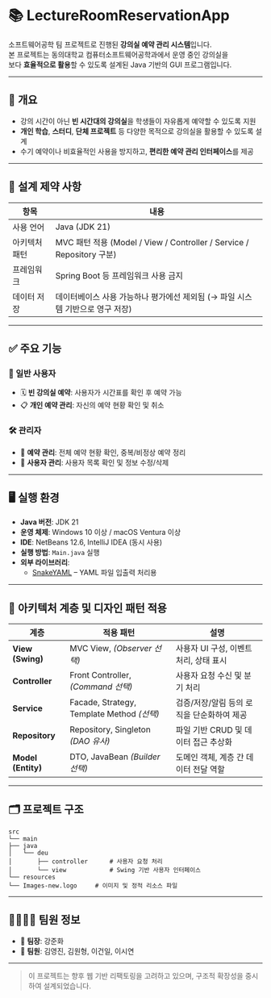 # 📚 LectureRoomReservationApp

소프트웨어공학 팀 프로젝트로 진행된 **강의실 예약 관리 시스템**입니다.  
본 프로젝트는 동의대학교 컴퓨터소프트웨어공학과에서 운영 중인 강의실을  
보다 **효율적으로 활용**할 수 있도록 설계된 Java 기반의 GUI 프로그램입니다.

---

## 📝 개요

- 강의 시간이 아닌 **빈 시간대의 강의실**을 학생들이 자유롭게 예약할 수 있도록 지원
- **개인 학습**, **스터디**, **단체 프로젝트** 등 다양한 목적으로 강의실을 활용할 수 있도록 설계
- 수기 예약이나 비효율적인 사용을 방지하고, **편리한 예약 관리 인터페이스**를 제공

---

## 📌 설계 제약 사항

| 항목           | 내용                                                         |
|----------------|--------------------------------------------------------------|
| 사용 언어      | Java (JDK 21)                                                |
| 아키텍처 패턴  | MVC 패턴 적용 (Model / View / Controller / Service / Repository 구분) |
| 프레임워크     | Spring Boot 등 프레임워크 사용 금지                          |
| 데이터 저장    | 데이터베이스 사용 가능하나 평가에선 제외됨 (→ 파일 시스템 기반으로 영구 저장) |

---

## ✅ 주요 기능

### 👤 일반 사용자
- 🗓️ **빈 강의실 예약**: 사용자가 시간표를 확인 후 예약 가능
- 📋 **개인 예약 관리**: 자신의 예약 현황 확인 및 취소

### 🛠️ 관리자
- 📌 **예약 관리**: 전체 예약 현황 확인, 중복/비정상 예약 정리
- 👥 **사용자 관리**: 사용자 목록 확인 및 정보 수정/삭제

---

## 🖥️ 실행 환경

- **Java 버전**: JDK 21
- **운영 체제**: Windows 10 이상 / macOS Ventura 이상
- **IDE**: NetBeans 12.6, IntelliJ IDEA (동시 사용)
- **실행 방법**: `Main.java` 실행
- **외부 라이브러리**:
    - [SnakeYAML](https://bitbucket.org/asomov/snakeyaml) – YAML 파일 입출력 처리용

---

## 🧱 아키텍처 계층 및 디자인 패턴 적용

| 계층         | 적용 패턴                        | 설명 |
|--------------|----------------------------------|------|
| **View (Swing)** | MVC View, *(Observer 선택)*          | 사용자 UI 구성, 이벤트 처리, 상태 표시 |
| **Controller**   | Front Controller, *(Command 선택)*  | 사용자 요청 수신 및 분기 처리 |
| **Service**      | Facade, Strategy, Template Method *(선택)* | 검증/저장/알림 등의 로직을 단순화하여 제공 |
| **Repository**   | Repository, Singleton *(DAO 유사)* | 파일 기반 CRUD 및 데이터 접근 추상화 |
| **Model (Entity)** | DTO, JavaBean *(Builder 선택)*      | 도메인 객체, 계층 간 데이터 전달 역할 |

---

## 🗂️ 프로젝트 구조
    src
    └── main
    ├── java
    │   └── deu
    │       ├── controller      # 사용자 요청 처리
    │       └── view            # Swing 기반 사용자 인터페이스
    └── resources
    └── Images-new.logo     # 이미지 및 정적 리소스 파일

---

## 👨‍👩‍👧‍👦 팀원 정보

- 👑 **팀장**: 강준화
- 👥 **팀원**: 김영진, 김원형, 이건일, 이시연

---
> 이 프로젝트는 향후 웹 기반 리팩토링을 고려하고 있으며, 구조적 확장성을 중시하여 설계되었습니다.
